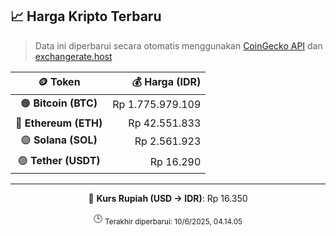 

<!-- HARGA_KRIPTO -->
## 📈 Harga Kripto Terbaru

> Data ini diperbarui secara otomatis menggunakan [CoinGecko API](https://www.coingecko.com/) dan [exchangerate.host](https://exchangerate.host/)

<div align="center">

| 🪙 Token | 💰 Harga (IDR) |
|:------:|---------------:|
| 🟠 **Bitcoin (BTC)**   | Rp 1.775.979.109 |
| 🔵 **Ethereum (ETH)**  | Rp 42.551.833 |
| 🟣 **Solana (SOL)**    | Rp 2.561.923 |
| 🟢 **Tether (USDT)**   | Rp 16.290 |

---

💱 **Kurs Rupiah (USD → IDR)**: Rp 16.350

🕒 <sub>Terakhir diperbarui: 10/6/2025, 04.14.05</sub>

</div>
<!-- /HARGA_KRIPTO -->
